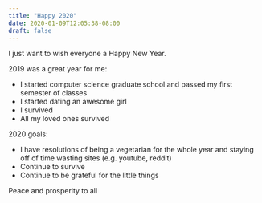 ```yaml
---
title: "Happy 2020"
date: 2020-01-09T12:05:38-08:00
draft: false
---
```


I just want to wish everyone a Happy New Year.

2019 was a great year for me: 
* I started computer science graduate school and passed my first semester of classes
* I started dating an awesome girl
* I survived
* All my loved ones survived

2020 goals:
* I have resolutions of being a vegetarian for the whole year and staying off of time wasting sites (e.g. youtube, reddit)
* Continue to survive
* Continue to be grateful for the little things

Peace and prosperity to all
